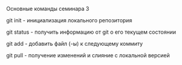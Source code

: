 Основные команды семинара 3

git init -  инициализация локального репозитория

git status - получить информацию от git о его текущем состоянии

git add - добавить файл (-ы) к следующему коммиту

git pull - получение изменений и слияние с локальной версией

